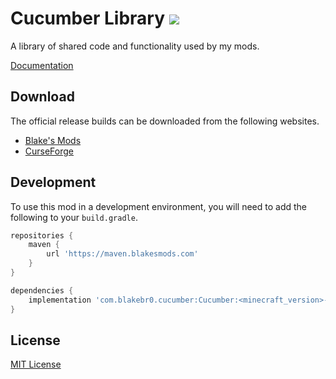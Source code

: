 # Cucumber Library [![](http://cf.way2muchnoise.eu/full_272335_downloads.svg)](https://minecraft.curseforge.com/projects/cucumber)
A library of shared code and functionality used by my mods.

[Documentation](https://blakesmods.com/docs/cucumber)

## Download

The official release builds can be downloaded from the following websites.

- [Blake's Mods](https://blakesmods.com/cucumber/download)
- [CurseForge](https://www.curseforge.com/minecraft/mc-mods/cucumber)

## Development

To use this mod in a development environment, you will need to add the following to your `build.gradle`.

```groovy
repositories {
    maven {
        url 'https://maven.blakesmods.com'
    }
}

dependencies {
    implementation 'com.blakebr0.cucumber:Cucumber:<minecraft_version>-<mod_version>'
}
```

## License

[MIT License](./LICENSE)